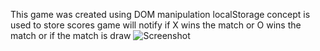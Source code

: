 This game was created using DOM manipulation
localStorage concept is used to store scores
game will notify if X wins the match or O wins the match or if the match is draw
![Screenshot](https://github.com/user-attachments/assets/bd5b0fa1-5584-4738-b87f-e3658b3995cd)
